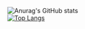 ![Anurag's GitHub stats](https://github-readme-stats.vercel.app/api?username=OsloFrits&show_icons=true&theme=radical)        
[![Top Langs](https://github-readme-stats.vercel.app/api/top-langs/?username=OsloFrits&layout=compact)](https://github.com/OsloFrits/github-readme-stats)
